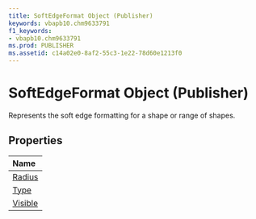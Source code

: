 ```yaml
---
title: SoftEdgeFormat Object (Publisher)
keywords: vbapb10.chm9633791
f1_keywords:
- vbapb10.chm9633791
ms.prod: PUBLISHER
ms.assetid: c14a02e0-8af2-55c3-1e22-78d60e1213f0
---
```



# SoftEdgeFormat Object (Publisher)

Represents the soft edge formatting for a shape or range of shapes.
 


## Properties



|**Name**|
|:-----|
|[Radius](softedgeformat-radius-property-publisher.md)|
|[Type](softedgeformat-type-property-publisher.md)|
|[Visible](softedgeformat-visible-property-publisher.md)|

